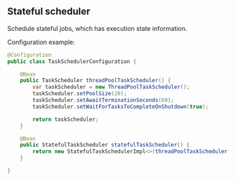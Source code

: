  ## Stateful scheduler


Schedule stateful jobs, which has execution state information.

Configuration example:

```java
@Configuration
public class TaskSchedulerConfiguration {

    @Bean
    public TaskScheduler threadPoolTaskScheduler() {
        var taskScheduler = new ThreadPoolTaskScheduler();
        taskScheduler.setPoolSize(20);
        taskScheduler.setAwaitTerminationSeconds(60);
        taskScheduler.setWaitForTasksToCompleteOnShutdown(true);

        return taskScheduler;
    }

    @Bean
    public StatefulTaskScheduler statefulTaskScheduler() {
        return new StatefulTaskSchedulerImpl<>(threadPoolTaskScheduler());
    }

}
```
